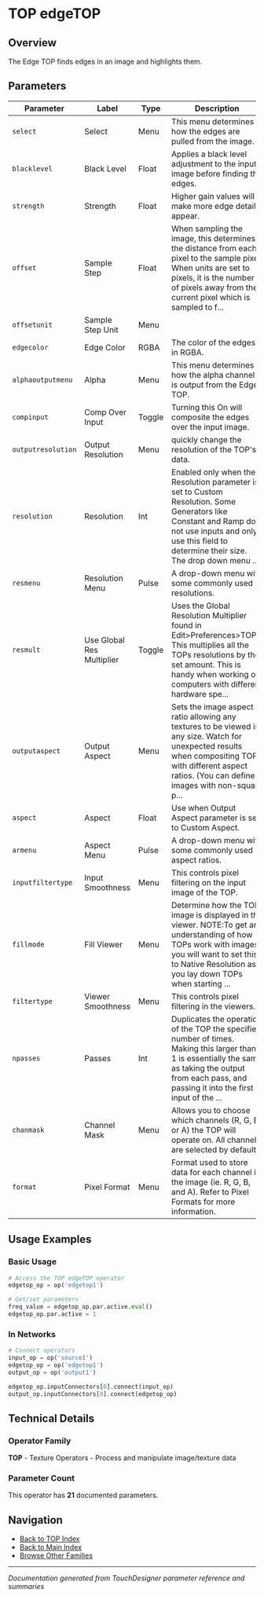 # TOP edgeTOP

## Overview

The Edge TOP finds edges in an image and highlights them.

## Parameters

| Parameter | Label | Type | Description |
|-----------|-------|------|-------------|
| `select` | Select | Menu | This menu determines how the edges are pulled from the image. |
| `blacklevel` | Black Level | Float | Applies a black level adjustment to the input image before finding the edges. |
| `strength` | Strength | Float | Higher gain values will make more edge details appear. |
| `offset` | Sample Step | Float | When sampling the image, this determines the distance from each pixel to the sample pixel. When units are set to pixels, it is the number of pixels away from the current pixel which is sampled to f... |
| `offsetunit` | Sample Step Unit | Menu |  |
| `edgecolor` | Edge Color | RGBA | The color of the edges in RGBA. |
| `alphaoutputmenu` | Alpha | Menu | This menu determines how the alpha channel is output from the Edge TOP. |
| `compinput` | Comp Over Input | Toggle | Turning this On will composite the edges over the input image. |
| `outputresolution` | Output Resolution | Menu | quickly change the resolution of the TOP's data. |
| `resolution` | Resolution | Int | Enabled only when the Resolution parameter is set to Custom Resolution. Some Generators like Constant and Ramp do not use inputs and only use this field to determine their size. The drop down menu ... |
| `resmenu` | Resolution Menu | Pulse | A drop-down menu with some commonly used resolutions. |
| `resmult` | Use Global Res Multiplier | Toggle | Uses the Global Resolution Multiplier found in Edit>Preferences>TOPs. This multiplies all the TOPs resolutions by the set amount. This is handy when working on computers with different hardware spe... |
| `outputaspect` | Output Aspect | Menu | Sets the image aspect ratio allowing any textures to be viewed in any size. Watch for unexpected results when compositing TOPs with different aspect ratios. (You can define images with non-square p... |
| `aspect` | Aspect | Float | Use when Output Aspect parameter is set to Custom Aspect. |
| `armenu` | Aspect Menu | Pulse | A drop-down menu with some commonly used aspect ratios. |
| `inputfiltertype` | Input Smoothness | Menu | This controls pixel filtering on the input image of the TOP. |
| `fillmode` | Fill Viewer | Menu | Determine how the TOP image is displayed in the viewer. NOTE:To get an understanding of how TOPs work with images, you will want to set this to Native Resolution as you lay down TOPs when starting ... |
| `filtertype` | Viewer Smoothness | Menu | This controls pixel filtering in the viewers. |
| `npasses` | Passes | Int | Duplicates the operation of the TOP the specified number of times. Making this larger than 1 is essentially the same as taking the output from each pass, and passing it into the first input of the ... |
| `chanmask` | Channel Mask | Menu | Allows you to choose which channels (R, G, B, or A) the TOP will operate on. All channels are selected by default. |
| `format` | Pixel Format | Menu | Format used to store data for each channel in the image (ie. R, G, B, and A). Refer to Pixel Formats for more information. |

## Usage Examples

### Basic Usage

```python
# Access the TOP edgeTOP operator
edgetop_op = op('edgetop1')

# Get/set parameters
freq_value = edgetop_op.par.active.eval()
edgetop_op.par.active = 1
```

### In Networks

```python
# Connect operators
input_op = op('source1')
edgetop_op = op('edgetop1')
output_op = op('output1')

edgetop_op.inputConnectors[0].connect(input_op)
output_op.inputConnectors[0].connect(edgetop_op)
```

## Technical Details

### Operator Family

**TOP** - Texture Operators - Process and manipulate image/texture data

### Parameter Count

This operator has **21** documented parameters.

## Navigation

- [Back to TOP Index](../TOP/TOP_INDEX.md)
- [Back to Main Index](../OPERATORS_INDEX.md)
- [Browse Other Families](../OPERATORS_INDEX.md#quick-navigation)

---
*Documentation generated from TouchDesigner parameter reference and summaries*
